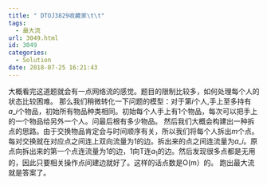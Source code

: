 ```yaml
---
title: " DTOJ3829收藏家\t\t"
tags:
  - 最大流
url: 3049.html
id: 3049
categories:
  - Solution
date: 2018-07-25 16:21:43
---
```


大概看完这道题就会有一点网络流的感觉。题目的限制比较多，如何处理每个人的状态比较困难。 那么我们稍微转化一下问题的模型：对于第$i$个人,手上至多持有$a\_i$个物品，初始所有物品种类相同。初始每个人手上有1个物品，每次可以把手上的一个物品给另外一个人。问最后根有多少物品。 然后我们大概会构建出一种拆点的思路。由于交换物品肯定会与时间顺序有关，所以我们将每个人拆出$m$个点。每对交换就在对应点之间连上双向流量为1的边。拆出来的点之间连流量为$a\_i$。原点向拆出来的第一个点连流量为1的边，1向T连$a_1$的边。然后发现很多点都是无用的，因此只要相关操作点间建边就好了。这样的话点数是O(m）的。 跑出最大流就是答案了。